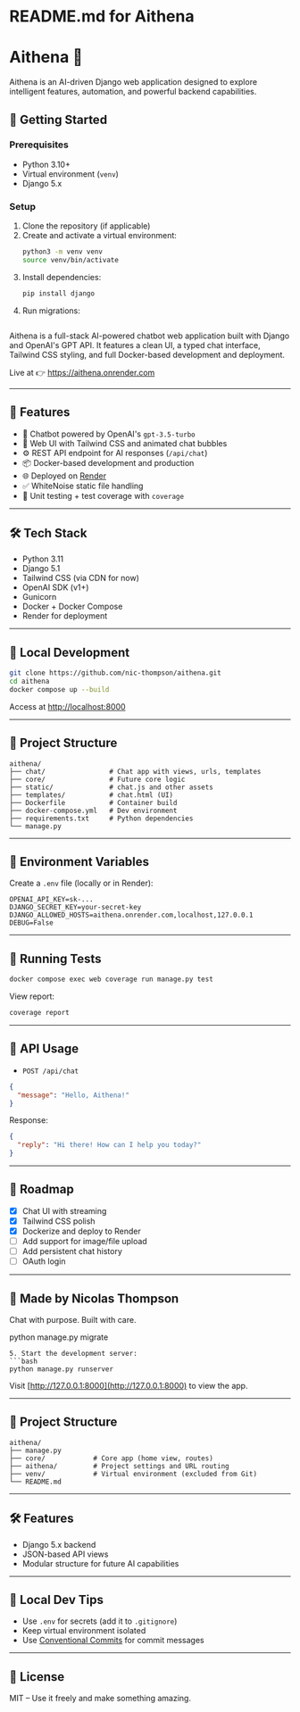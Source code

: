 # README.md for Aithena

# Aithena 🧠

Aithena is an AI-driven Django web application designed to explore intelligent features, automation, and powerful backend capabilities.

## 🚀 Getting Started

### Prerequisites

- Python 3.10+
- Virtual environment (`venv`)
- Django 5.x

### Setup

1. Clone the repository (if applicable)
2. Create and activate a virtual environment:
   ```bash
   python3 -m venv venv
   source venv/bin/activate
   ```
3. Install dependencies:
   ```bash
   pip install django
   ```
4. Run migrations:
   ```bash# Aithena 🧠

   ```

Aithena is a full-stack AI-powered chatbot web application built with Django and OpenAI's GPT API. It features a clean UI, a typed chat interface, Tailwind CSS styling, and full Docker-based development and deployment.

Live at 👉 https://aithena.onrender.com

---

## 🚀 Features

- 🤖 Chatbot powered by OpenAI's `gpt-3.5-turbo`
- 💬 Web UI with Tailwind CSS and animated chat bubbles
- ⚙️ REST API endpoint for AI responses (`/api/chat`)
- 📦 Docker-based development and production
- 🌐 Deployed on [Render](https://render.com)
- ✅ WhiteNoise static file handling
- 🧪 Unit testing + test coverage with `coverage`

---

## 🛠️ Tech Stack

- Python 3.11
- Django 5.1
- Tailwind CSS (via CDN for now)
- OpenAI SDK (v1+)
- Gunicorn
- Docker + Docker Compose
- Render for deployment

---

## 🔧 Local Development

```bash
git clone https://github.com/nic-thompson/aithena.git
cd aithena
docker compose up --build
```

Access at [http://localhost:8000](http://localhost:8000)

---

## 📂 Project Structure

```
aithena/
├── chat/                # Chat app with views, urls, templates
├── core/                # Future core logic
├── static/              # chat.js and other assets
├── templates/           # chat.html (UI)
├── Dockerfile           # Container build
├── docker-compose.yml   # Dev environment
├── requirements.txt     # Python dependencies
└── manage.py
```

---

## 🔑 Environment Variables

Create a `.env` file (locally or in Render):

```env
OPENAI_API_KEY=sk-...
DJANGO_SECRET_KEY=your-secret-key
DJANGO_ALLOWED_HOSTS=aithena.onrender.com,localhost,127.0.0.1
DEBUG=False
```

---

## 🧪 Running Tests

```bash
docker compose exec web coverage run manage.py test
```

View report:

```bash
coverage report
```

---

## 💬 API Usage

- `POST /api/chat`

```json
{
  "message": "Hello, Aithena!"
}
```

Response:

```json
{
  "reply": "Hi there! How can I help you today?"
}
```

---

## 🎯 Roadmap

- [x] Chat UI with streaming
- [x] Tailwind CSS polish
- [x] Dockerize and deploy to Render
- [ ] Add support for image/file upload
- [ ] Add persistent chat history
- [ ] OAuth login

---

## 🧠 Made by Nicolas Thompson

Chat with purpose. Built with care.

python manage.py migrate

````
5. Start the development server:
```bash
python manage.py runserver
````

Visit [http://127.0.0.1:8000](http://127.0.0.1:8000) to view the app.

---

## 🧩 Project Structure

```
aithena/
├── manage.py
├── core/            # Core app (home view, routes)
├── aithena/         # Project settings and URL routing
├── venv/            # Virtual environment (excluded from Git)
└── README.md
```

---

## 🛠️ Features

- Django 5.x backend
- JSON-based API views
- Modular structure for future AI capabilities

---

## 🧹 Local Dev Tips

- Use `.env` for secrets (add it to `.gitignore`)
- Keep virtual environment isolated
- Use [Conventional Commits](https://www.conventionalcommits.org/en/v1.0.0/) for commit messages

---

## 📜 License

MIT – Use it freely and make something amazing.
